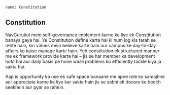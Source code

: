 ```ngMeta
name: Constitution
```

## Constitution

NavGurukul mein self-governance implement karne ke liye ek Constitution banaya gaya hai. Ye Constitution define karta hai ki hum log kis tarah se rehte hain, kin values mein believe karte hain aur campus ke day-to-day affairs ko kaise manage karte hain. Yeh constitution ek structured manner me ek framework provide karta hai – jis se har member ka development hota hai aur daily basis pe hone waali problems ko efficiently tackle kiya ja sakta hai.

Aap is opportunity ka use ek safe space banaane me apne role ko samajhne aur appreciate karne ke liye kar sakte hain jis se sabhi ek doosre ke beech seekhein aur pyar se rahein.

